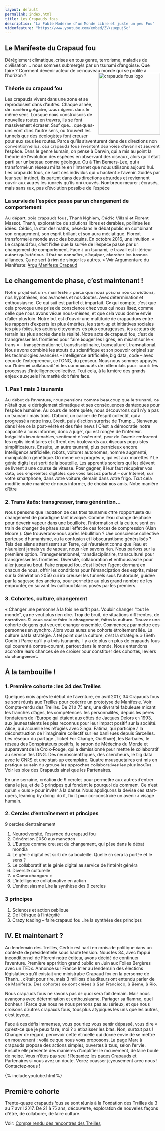 ```yaml
---
layout: default
permalink: index.html
title: Les Crapauds fous
description: "La Fable Moderne d'un Monde Libre et juste un peu Fou"
videofeature: "https://www.youtube.com/embed/ZV4zuepujSc" 
---
```


## Le Manifeste du Crapaud fou

Dérèglement climatique, crises en tous genre, terrorisme, maladies de civilisation … nous sommes submergés par un tsunami d’angoisse. Que faire ? Comment devenir acteur de ce nouveau monde qui se profile à l’horizon ?
<img src="{{ site.urlimg }}/crapaud_fou_sourire.jpg" width="200" align="right" alt="crapauds fous logo"/>


### Théorie du crapaud fou
Les crapauds vivent dans une zone et se reproduisent dans d’autres. Chaque année, de manière grégaire, tous migrent dans le même sens. Lorsque nous construisons de nouvelles routes en travers, ils se font massivement écraser. Sauf que… quelques-uns vont dans l’autre sens, ou trouvent les tunnels que des écologistes font creuser pour eux sous les routes. Parce qu’ils s’aventurent dans des directions non conventionnelles, ces crapauds fous inventent des voies d’avenir et sauvent l’espèce.
Dans le genre humain, on pense à Darwin, qui a mis au point la théorie de l’évolution des espèces en observant des oiseaux, alors qu’il était parti sur un bateau comme géologue. Ou à Tim Berners-Lee, qui a transformé un réseau militaire en l’Internet que nous utilisons aujourd'hui. Les crapauds fous, ce sont ces individus qui « hackent » l’avenir. Guidés par leur seul instinct, ils partent dans des directions absurdes et reviennent ouvrir aux autres les tunnels qu’ils ont trouvés. Nombreux meurent écrasés, mais sans eux, pas d’évolution possible de l’espèce.

### La survie de l’espèce passe par un changement de comportement 
Au départ, trois crapauds fous, Thanh Nghiem, Cédric Villani et Florent Massot.
Thanh, exploratrice de solutions libres et durables, pollinise les idées. Cédric, la star des maths, pèse dans le débat public en combinant son engagement, son esprit brillant et son aura médiatique. Florent transforme le monde avec des bouquins.
En octobre 2016, une intuition. « Le crapaud fou, c’est l’idée que la survie de l’espèce passe par un changement de comportement. Face à un tsunami, le travail est intérieur autant qu’extérieur. Il faut se connaître, s’équiper, chercher les bonnes alliances. Ça ne sert à rien de singer les autres. »
Voir Argumentaire du Manifeste: <a href="{{ site.url }}/pdf/argu-manifeste-crapaud.pdf">Argu Manifeste Crapaud <i class="iconside iconm-file-pdf"> </i></a>

## Le changement de phase, c’est maintenant !
Notre projet est un « manifeste » parce que nous posons nos convictions, nos hypothèses, nos avancées et nos doutes. Avec détermination et enthousiasme. Ce qui suit est partiel et imparfait. Ce qui compte, c’est que cela provoque une prise de conscience chez vous qui nous lisez, comme celle que nous avons vécue nous-mêmes, et que cela vous donne envie d’aller plus loin. 
Notre but est d’ouvrir une multitude de crapauducs entre les rapports d’experts les plus émérites, les start-up et initiatives sociales les plus folles, les actions citoyennes les plus courageuses, les acteurs de terrain les plus ancrés dans la réalité. Notre acte de crapaud fou, c’est de transgresser les frontières pour faire bouger les lignes, en misant sur le « trans » – transgénérationnel, transdisciplinaire, transculturel, transnational.
Nous avons combiné les atouts du scientifique et son pouvoir originel sur les technologies avancées – intelligence artificielle, big data, code – avec ceux de l’entrepreneur, de l’ONG, du penseur. Nous nous sommes appuyés sur l’Internet collaboratif et les communautés de millennials pour nourrir les processus d’intelligence collective. Tout cela, à la lumière des grands enjeux auxquels l’humanité doit faire face.

### 1. Pas 1 mais 3 tsunamis
Au début de l’aventure, nous pensions comme beaucoup que le tsunami, ce n’était que le dérèglement climatique et ses conséquences dantesques pour l’espèce humaine. 
Au cours de notre quête, nous découvrons qu’il n’y a pas un tsunami, mais trois.
D’abord, un cancer de l’esprit collectif, qui a progressé à notre insu. Brexit, puis élection surprise de Trump... Bienvenue dans l’ère de la post-vérité et des fake news ! C’est la démocratie, notre capacité à nous informer, donc à juger, qui est rongée de l’intérieur. Inégalités insoutenables, sentiment d’insécurité, peur de l’avenir renforcent les replis identitaires et offrent des boulevards aux discours populistes simplificateurs.
Ensuite, un autre tsunami, plus pernicieux encore. Intelligence artificielle, robots, voitures autonomes, homme augmenté, manipulation génétique. Où mène ce « progrès », qui est aux manettes ? Le génie digital est sorti de la bouteille. Les apprentis sorciers qui les élèvent se livrent à une course de vitesse. Pour gagner, il leur faut récupérer vos data, ces empreintes digitales que vous laissez partout – sur Internet, sur votre smartphone, dans votre voiture, demain dans votre frigo. 
Tout cela modifie notre manière de nous informer, de choisir nos amis. Notre manière d’être 

### 2. Trans \tʁɑ̃s\: transgresser, trans génération…
Nous pensons que l’addition de ces trois tsunamis offre l’opportunité du changement de paradigme tant invoqué. Comme l’eau change de phase pour devenir vapeur dans une bouilloire, l’information et la culture sont en train de changer de phase sous l’effet de ces forces de compression (Alan Moore ). Que trouverons-nous après l’ébullition ? Une conscience collective porteuse d’humanisme, ou la confusion et l’obscurantisme généralisés ? Tels des aliens atterrissant sur Terre, qui n’auraient connu que l’eau et n’auraient jamais vu de vapeur, nous n’en savons rien. 
Nous parions sur la première option. Transgénérationnel, transdisciplinaire, transculturel pour transgresser les frontières. Diversité, collaboration et enthousiasme pour aller jusqu’au bout.
Faire crapaud fou, c’est libérer l’agent dormant en chacun de nous, offrir les conditions pour l’émancipation des esprits, miser sur la Génération 2050 qui ira creuser les tunnels sous l’autoroute, guidée par la sagesse des anciens, pour permettre au plus grand nombre de les emprunter, en suivant les cailloux blancs posés par les premiers.

### 3. Cohortes, culture, changement
« Changer une personne à la fois ne suffit pas. Vouloir changer “tout le monde”, ça ne veut plus rien dire. Trop de bruit, de situations différentes, de narratives. Si vous voulez faire le changement, faites la culture. Trouvez une cohorte de gens qui veulent changer ensemble. Commencez par mettre ces personnes en synchro. Alors vous aurez une cohorte étroitement liée. La culture bat la stratégie. À tel point que la culture, c’est la stratégie. » (Seth Godin )
Parce qu’il y a trois tsunamis, il y a de plus en plus de crapauds fous qui courent à contre-courant, partout dans le monde. Nous entendons accroître leurs chances de se croiser pour constituer des cohortes, leviers du changement. 

## À la tambouille !

###  1. Première cohorte : les 34 des Treilles
Quelques mois après le début de l’aventure, en avril 2017, 34 Crapauds fous se sont réunis aux Treilles pour coécrire un prototype de Manifeste. Voir Compte-rendu des Treilles.
De 21 à 75 ans, une diversité fabuleuse mixant les tranches d’âges, les compétences, les personnalités, depuis les pères fondateurs de l’Europe qui étaient aux côtés de Jacques Delors en 1993, aux jeunes talents les plus reconnus pour leur impact positif sur la société. Alice, qui accueille les réfugiés avec Singa. Fatima, qui participe à la déconstruction de l’imaginaire collectif sur les banlieues depuis Sarcelles. Les réseaux du partage (Ticket For Change, OuiShare), les Barbares, le réseau des Conspirateurs positifs, le patron de Médecins du Monde et auparavant de la Croix-Rouge, qui a démissionné pour mettre le collaboratif au service des ONG. Des neuroscientifiques, des chercheurs, le big data avec le CNRS et une start-up exemplaire.
Quatre mousquetaires ont mis en pratique au sein du groupe les approches collaboratives les plus inouïes. Voir les bios des Crapauds ainsi que les Partenaires.

En une semaine, création de 9 cercles pour permettre aux autres d’entrer dans le jeu, et de 3 principes qui fondent le pourquoi du comment. Ce n’est qu’un « ours » pour inviter à la danse. Nous appliquons la devise des start-upers, learning by doing, do it, fix it pour co-construire un avenir à visage humain.

### 2. Cercles d’entraînement et principes
9 cercles d’entraînement  
1.	Neurodiversité, l’essence du crapaud fou
2.	Génération 2050 aux manettes
3.	L’Europe comme creuset du changement, qui pèse dans le débat mondial
4.	Le génie digital est sorti de sa bouteille. Quelle en sera la portée et le sens ?
5.	Le collaboratif et le génie digital au service de l’intérêt général
6.	Diversité culturelle
7.	« Game changers »
8.	L’intelligence collaborative en action
9.	L’enthousiasme
Lire la synthèse des 9 cercles

### 3 principes 
1. Sciences et action publique
2. De l’éthique à l’intégrité
3. Crazy toading – faire crapaud fou
Lire la synthèse des principes

## IV. Et maintenant ?
Au lendemain des Treilles, Cédric est parti en croisade politique dans un contexte de présidentielle sous haute tension. Nous les 34, avec l’appui inconditionnel de Florent notre éditeur, avons décidé de continuer l’aventure. 
Première apparition grand public en Juin aux Folies Bergères avec un TEDx. Annonce sur France Inter au lendemain des élections législatives qu’il existait une ministrable Crapaud fou en la personne de Thanh… c’était pour rire, mais 3 millions d’auditeurs ont entendu parler de ce Manifeste.
Des cohortes se sont créées à San Francisco, à Berne, à Rio. 

Nous crapauds fous ne savons pas de quoi sera fait demain. Mais nous avançons avec détermination et enthousiasme. Partager sa flamme, quel bonheur ! Parce que nous ne nous prenons pas au sérieux, et que nous croisons d’autres crapauds fous, tous plus atypiques les uns que les autres, c’est joyeux.

Face à ces défis immenses, vous pourriez vous sentir dépassé, vous dire « qu’est-ce que je peux faire, moi ? » et baisser les bras. Non, surtout pas ! 
Changer de regard, percevoir cette étincelle qui donne envie de se mettre en mouvement : voilà ce que nous vous proposons. La page Mare à crapauds propose des actions simples, ouvertes à tous, selon l’envie. Ensuite elle présente des manières d’amplifier le mouvement, de faire boule de neige. 
Vous n’êtes pas seul ! Regardez les pages Crapauds et Partenaires si vous avez un doute. Venez coasser joyeusement avec nous ! Contactez-nous ! 


{% include youtube.html %}

## Première cohorte

Trente-quatre crapauds fous se sont réunis à la Fondation des Treilles du 3 au 7 avril 2017. De 21 à 75 ans, découverte, exploration de nouvelles façons d'être, de collaborer, de faire culture.

Voir: [Compte rendu des rencontres des Treilles](/treilles_cr)

